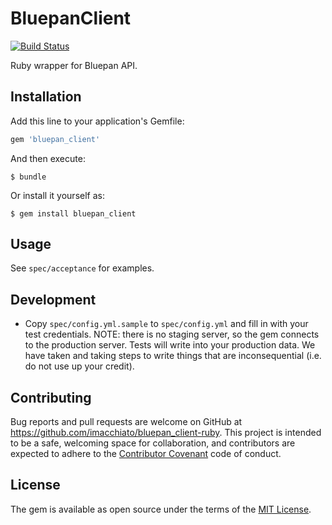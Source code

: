 # BluepanClient

[![Build Status](https://travis-ci.org/imacchiato/bluepan_client-ruby.svg?branch=master)](https://travis-ci.org/imacchiato/bluepan_client-ruby)

Ruby wrapper for Bluepan API.

## Installation

Add this line to your application's Gemfile:

```ruby
gem 'bluepan_client'
```

And then execute:

    $ bundle

Or install it yourself as:

    $ gem install bluepan_client

## Usage

See `spec/acceptance` for examples.

## Development

- Copy `spec/config.yml.sample` to `spec/config.yml` and fill in with your test credentials. NOTE: there is no staging server, so the gem connects to the production server. Tests will write into your production data. We have taken and taking steps to write things that are inconsequential (i.e. do not use up your credit).

## Contributing

Bug reports and pull requests are welcome on GitHub at https://github.com/imacchiato/bluepan_client-ruby. This project is intended to be a safe, welcoming space for collaboration, and contributors are expected to adhere to the [Contributor Covenant](http://contributor-covenant.org) code of conduct.


## License

The gem is available as open source under the terms of the [MIT License](http://opensource.org/licenses/MIT).

